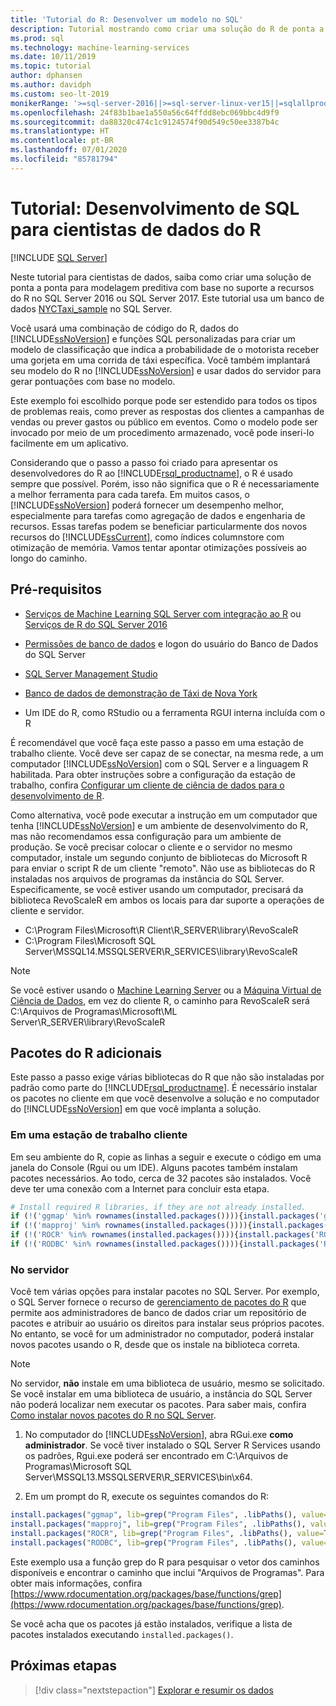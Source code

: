 ```yaml
---
title: 'Tutorial do R: Desenvolver um modelo no SQL'
description: Tutorial mostrando como criar uma solução do R de ponta a ponta para análise no banco de dados.
ms.prod: sql
ms.technology: machine-learning-services
ms.date: 10/11/2019
ms.topic: tutorial
author: dphansen
ms.author: davidph
ms.custom: seo-lt-2019
monikerRange: '>=sql-server-2016||>=sql-server-linux-ver15||=sqlallproducts-allversions'
ms.openlocfilehash: 24f83b1bae1a550a56c64ffdd8ebc069bbc4d9f9
ms.sourcegitcommit: da88320c474c1c9124574f90d549c50ee3387b4c
ms.translationtype: HT
ms.contentlocale: pt-BR
ms.lasthandoff: 07/01/2020
ms.locfileid: "85781794"
---
```

# <a name="tutorial-sql-development-for-r-data-scientists"></a>Tutorial: Desenvolvimento de SQL para cientistas de dados do R
 [!INCLUDE [SQL Server](../../includes/applies-to-version/sqlserver.md)]

Neste tutorial para cientistas de dados, saiba como criar uma solução de ponta a ponta para modelagem preditiva com base no suporte a recursos do R no SQL Server 2016 ou SQL Server 2017. Este tutorial usa um banco de dados [NYCTaxi_sample](demo-data-nyctaxi-in-sql.md) no SQL Server. 

Você usará uma combinação de código do R, dados do [!INCLUDE[ssNoVersion](../../includes/ssnoversion-md.md)] e funções SQL personalizadas para criar um modelo de classificação que indica a probabilidade de o motorista receber uma gorjeta em uma corrida de táxi específica. Você também implantará seu modelo do R no [!INCLUDE[ssNoVersion](../../includes/ssnoversion-md.md)] e usar dados do servidor para gerar pontuações com base no modelo.

Este exemplo foi escolhido porque pode ser estendido para todos os tipos de problemas reais, como prever as respostas dos clientes a campanhas de vendas ou prever gastos ou público em eventos. Como o modelo pode ser invocado por meio de um procedimento armazenado, você pode inseri-lo facilmente em um aplicativo.

Considerando que o passo a passo foi criado para apresentar os desenvolvedores do R ao [!INCLUDE[rsql_productname](../../includes/rsql-productname-md.md)], o R é usado sempre que possível. Porém, isso não significa que o R é necessariamente a melhor ferramenta para cada tarefa. Em muitos casos, o [!INCLUDE[ssNoVersion](../../includes/ssnoversion-md.md)] poderá fornecer um desempenho melhor, especialmente para tarefas como agregação de dados e engenharia de recursos.  Essas tarefas podem se beneficiar particularmente dos novos recursos do [!INCLUDE[ssCurrent](../../includes/sscurrent-md.md)], como índices columnstore com otimização de memória. Vamos tentar apontar otimizações possíveis ao longo do caminho.

## <a name="prerequisites"></a>Pré-requisitos

+ [Serviços de Machine Learning SQL Server com integração ao R](../install/sql-machine-learning-services-windows-install.md#verify-installation) ou [Serviços de R do SQL Server 2016](../install/sql-r-services-windows-install.md)

+ [Permissões de banco de dados](../security/user-permission.md) e logon do usuário do Banco de Dados do SQL Server

+ [SQL Server Management Studio](https://docs.microsoft.com/sql/ssms/download-sql-server-management-studio-ssms)

+ [Banco de dados de demonstração de Táxi de Nova York](demo-data-nyctaxi-in-sql.md)

+ Um IDE do R, como RStudio ou a ferramenta RGUI interna incluída com o R

É recomendável que você faça este passo a passo em uma estação de trabalho cliente. Você deve ser capaz de se conectar, na mesma rede, a um computador [!INCLUDE[ssNoVersion](../../includes/ssnoversion-md.md)] com o SQL Server e a linguagem R habilitada. Para obter instruções sobre a configuração da estação de trabalho, confira [Configurar um cliente de ciência de dados para o desenvolvimento de R](../r/set-up-a-data-science-client.md).

Como alternativa, você pode executar a instrução em um computador que tenha [!INCLUDE[ssNoVersion](../../includes/ssnoversion-md.md)] e um ambiente de desenvolvimento do R, mas não recomendamos essa configuração para um ambiente de produção. Se você precisar colocar o cliente e o servidor no mesmo computador, instale um segundo conjunto de bibliotecas do Microsoft R para enviar o script R de um cliente "remoto". Não use as bibliotecas do R instaladas nos arquivos de programas da instância do SQL Server. Especificamente, se você estiver usando um computador, precisará da biblioteca RevoScaleR em ambos os locais para dar suporte a operações de cliente e servidor.

+ C:\Program Files\Microsoft\R Client\R_SERVER\library\RevoScaleR 
+ C:\Program Files\Microsoft SQL Server\MSSQL14.MSSQLSERVER\R_SERVICES\library\RevoScaleR

> [!NOTE]
> Se você estiver usando o [Machine Learning Server](https://docs.microsoft.com/machine-learning-server/) ou a [Máquina Virtual de Ciência de Dados](https://docs.microsoft.com/azure/machine-learning/data-science-virtual-machine/), em vez do cliente R, o caminho para RevoScaleR será C:\Arquivos de Programas\Microsoft\ML Server\R_SERVER\library\RevoScaleR

<a name="add-packages"></a>

## <a name="additional-r-packages"></a>Pacotes do R adicionais

Este passo a passo exige várias bibliotecas do R que não são instaladas por padrão como parte do [!INCLUDE[rsql_productname](../../includes/rsql-productname-md.md)]. É necessário instalar os pacotes no cliente em que você desenvolve a solução e no computador do [!INCLUDE[ssNoVersion](../../includes/ssnoversion-md.md)] em que você implanta a solução.

### <a name="on-a-client-workstation"></a>Em uma estação de trabalho cliente

Em seu ambiente do R, copie as linhas a seguir e execute o código em uma janela do Console (Rgui ou um IDE). Alguns pacotes também instalam pacotes necessários. Ao todo, cerca de 32 pacotes são instalados. Você deve ter uma conexão com a Internet para concluir esta etapa.
    
  ```R
  # Install required R libraries, if they are not already installed.
  if (!('ggmap' %in% rownames(installed.packages()))){install.packages('ggmap')}
  if (!('mapproj' %in% rownames(installed.packages()))){install.packages('mapproj')}
  if (!('ROCR' %in% rownames(installed.packages()))){install.packages('ROCR')}
  if (!('RODBC' %in% rownames(installed.packages()))){install.packages('RODBC')}
  ```

### <a name="on-the-server"></a>No servidor

Você tem várias opções para instalar pacotes no SQL Server. Por exemplo, o SQL Server fornece o recurso de [gerenciamento de pacotes do R](../package-management/install-additional-r-packages-on-sql-server.md) que permite aos administradores de banco de dados criar um repositório de pacotes e atribuir ao usuário os direitos para instalar seus próprios pacotes. No entanto, se você for um administrador no computador, poderá instalar novos pacotes usando o R, desde que os instale na biblioteca correta.

> [!NOTE]
> No servidor, **não** instale em uma biblioteca de usuário, mesmo se solicitado. Se você instalar em uma biblioteca de usuário, a instância do SQL Server não poderá localizar nem executar os pacotes. Para saber mais, confira [Como instalar novos pacotes do R no SQL Server](../package-management/install-additional-r-packages-on-sql-server.md).

1. No computador do [!INCLUDE[ssNoVersion](../../includes/ssnoversion-md.md)], abra RGui.exe **como administrador**.  Se você tiver instalado o SQL Server R Services usando os padrões, Rgui.exe poderá ser encontrado em C:\Arquivos de Programas\Microsoft SQL Server\MSSQL13.MSSQLSERVER\R_SERVICES\bin\x64.

2. Em um prompt do R, execute os seguintes comandos do R:
  
  ```R
  install.packages("ggmap", lib=grep("Program Files", .libPaths(), value=TRUE)[1])
  install.packages("mapproj", lib=grep("Program Files", .libPaths(), value=TRUE)[1])
  install.packages("ROCR", lib=grep("Program Files", .libPaths(), value=TRUE)[1])
  install.packages("RODBC", lib=grep("Program Files", .libPaths(), value=TRUE)[1])
  ```
  Este exemplo usa a função grep do R para pesquisar o vetor dos caminhos disponíveis e encontrar o caminho que inclui "Arquivos de Programas". Para obter mais informações, confira [https://www.rdocumentation.org/packages/base/functions/grep](https://www.rdocumentation.org/packages/base/functions/grep).

  Se você acha que os pacotes já estão instalados, verifique a lista de pacotes instalados executando `installed.packages()`.

## <a name="next-steps"></a>Próximas etapas

> [!div class="nextstepaction"]
> [Explorar e resumir os dados](walkthrough-view-and-summarize-data-using-r.md)
